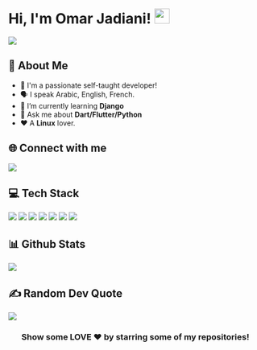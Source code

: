 <h1 align="left"> Hi, I'm Omar Jadiani! <img src="https://raw.githubusercontent.com/MartinHeinz/MartinHeinz/master/wave.gif" width="30px"> </h1>

![](https://komarev.com/ghpvc/?username=omarj9&color=blue&style=for-the-badge)

## 🚀 About Me
- 🙋‍ I'm a passionate self-taught developer!
- 🗣 I speak Arabic, English, French.
- 🌱 I’m currently learning **Django**
- 💬 Ask me about **Dart/Flutter/Python**
- ❤️ A **Linux** lover. 

## 🌐 Connect with me

<a href="https://www.linkedin.com/in/omar-jadiani-766aa3229/">
    <img src="https://img.shields.io/badge/linkedin-%230077B5.svg?&style=for-the-badge&logo=linkedin&logoColor=white" />
</a>

## 💻 Tech Stack

<div align="left">

  
<img src="https://img.shields.io/badge/Flutter-02569B?style=for-the-badge&logo=flutter&logoColor=white" />
<img src="https://img.shields.io/badge/Dart-0175C2?style=for-the-badge&logo=dart&logoColor=white" />
<img src="https://img.shields.io/badge/Python-FFD43B?style=for-the-badge&logo=python&logoColor=darkgreen" />
<img src="https://img.shields.io/badge/Git-F05032?style=for-the-badge&logo=git&logoColor=white" />
<img src="https://img.shields.io/badge/postgres-%23316192.svg?style=for-the-badge&logo=postgresql&logoColor=white" />
<img src="https://img.shields.io/badge/firebase-ffca28?style=for-the-badge&logo=firebase&logoColor=black" />
<img src="https://img.shields.io/badge/Linux-FCC624?style=for-the-badge&logo=linux&logoColor=black" />


</div>

## 📊 Github Stats

![](https://github-readme-stats.vercel.app/api?username=omarj9&theme=gotham)<br/>

## ✍️ Random Dev Quote
![](https://quotes-github-readme.vercel.app/api?type=horizontal&theme=radical)

<div align="center">

### Show some LOVE ❤️ by starring some of my repositories!

</div>



